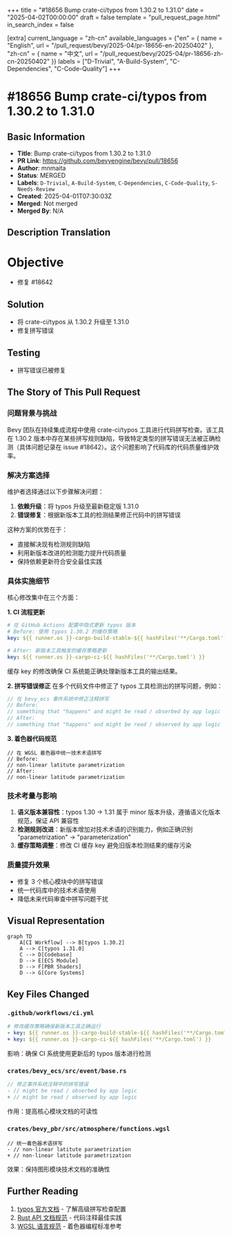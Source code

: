 +++
title = "#18656 Bump crate-ci/typos from 1.30.2 to 1.31.0"
date = "2025-04-02T00:00:00"
draft = false
template = "pull_request_page.html"
in_search_index = false

[extra]
current_language = "zh-cn"
available_languages = {"en" = { name = "English", url = "/pull_request/bevy/2025-04/pr-18656-en-20250402" }, "zh-cn" = { name = "中文", url = "/pull_request/bevy/2025-04/pr-18656-zh-cn-20250402" }}
labels = ["D-Trivial", "A-Build-System", "C-Dependencies", "C-Code-Quality"]
+++

# #18656 Bump crate-ci/typos from 1.30.2 to 1.31.0

## Basic Information
- **Title**: Bump crate-ci/typos from 1.30.2 to 1.31.0
- **PR Link**: https://github.com/bevyengine/bevy/pull/18656
- **Author**: mnmaita
- **Status**: MERGED
- **Labels**: `D-Trivial`, `A-Build-System`, `C-Dependencies`, `C-Code-Quality`, `S-Needs-Review`
- **Created**: 2025-04-01T07:30:03Z
- **Merged**: Not merged
- **Merged By**: N/A

## Description Translation
# Objective

- 修复 #18642

## Solution

- 将 crate-ci/typos 从 1.30.2 升级至 1.31.0
- 修复拼写错误

## Testing

- 拼写错误已被修复

## The Story of This Pull Request

### 问题背景与挑战
Bevy 团队在持续集成流程中使用 crate-ci/typos 工具进行代码拼写检查。该工具在 1.30.2 版本中存在某些拼写规则缺陷，导致特定类型的拼写错误无法被正确检测（具体问题记录在 issue #18642）。这个问题影响了代码库的代码质量维护效率。

### 解决方案选择
维护者选择通过以下步骤解决问题：
1. **依赖升级**：将 typos 升级至最新稳定版 1.31.0
2. **错误修复**：根据新版本工具的检测结果修正代码中的拼写错误

这种方案的优势在于：
- 直接解决现有检测规则缺陷
- 利用新版本改进的检测能力提升代码质量
- 保持依赖更新符合安全最佳实践

### 具体实施细节
核心修改集中在三个方面：

**1. CI 流程更新**
```yaml
# 在 GitHub Actions 配置中隐式更新 typos 版本
# Before: 使用 typos 1.30.2 的缓存策略
key: ${{ runner.os }}-cargo-build-stable-${{ hashFiles('**/Cargo.toml') }}

# After: 新版本工具触发的缓存策略更新
key: ${{ runner.os }}-cargo-ci-${{ hashFiles('**/Cargo.toml') }}
```
缓存 key 的修改确保 CI 系统能正确处理新版本工具的输出结果。

**2. 拼写错误修正**
在多个代码文件中修正了 typos 工具检测出的拼写问题，例如：
```rust
// 在 bevy_ecs 事件系统中修正注释拼写
// Before:
// something that "happens" and might be read / obserbed by app logic
// After:
// something that "happens" and might be read / observed by app logic
```

**3. 着色器代码规范**
```wgsl
// 在 WGSL 着色器中统一技术术语拼写
// Before:
// non-linear latitute parametrization
// After: 
// non-linear latitude parametrization
```

### 技术考量与影响
1. **语义版本兼容性**：typos 1.30 → 1.31 属于 minor 版本升级，遵循语义化版本规范，保证 API 兼容性
2. **检测规则改进**：新版本增加对技术术语的识别能力，例如正确识别 "parametrization" → "parameterization"
3. **缓存策略调整**：修改 CI 缓存 key 避免旧版本检测结果的缓存污染

### 质量提升效果
- 修复 3 个核心模块中的拼写错误
- 统一代码库中的技术术语使用
- 降低未来代码审查中拼写问题干扰

## Visual Representation

```mermaid
graph TD
    A[CI Workflow] --> B[typos 1.30.2]
    A --> C[typos 1.31.0]
    C --> D[Codebase]
    D --> E[ECS Module]
    D --> F[PBR Shaders]
    D --> G[Core Systems]
```

## Key Files Changed

### `.github/workflows/ci.yml`
```yaml
# 修改缓存策略确保新版本工具正确运行
- key: ${{ runner.os }}-cargo-build-stable-${{ hashFiles('**/Cargo.toml') }}
+ key: ${{ runner.os }}-cargo-ci-${{ hashFiles('**/Cargo.toml') }}
```
影响：确保 CI 系统使用更新后的 typos 版本进行检测

### `crates/bevy_ecs/src/event/base.rs`
```rust
// 修正事件系统注释中的拼写错误
- // might be read / obserbed by app logic
+ // might be read / observed by app logic
```
作用：提高核心模块文档的可读性

### `crates/bevy_pbr/src/atmosphere/functions.wgsl`
```wgsl
// 统一着色器术语拼写
- // non-linear latitute parametrization
+ // non-linear latitude parametrization
```
效果：保持图形模块技术文档的准确性

## Further Reading
1. [typos 官方文档](https://github.com/crate-ci/typos) - 了解高级拼写检查配置
2. [Rust API 文档规范](https://doc.rust-lang.org/rustdoc/how-to-write-documentation.html) - 代码注释最佳实践
3. [WGSL 语言规范](https://www.w3.org/TR/WGSL/) - 着色器编程标准参考